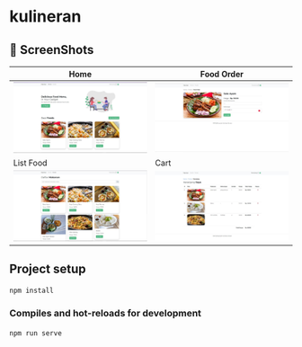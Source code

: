# kulineran

## 📸 ScreenShots

| Home                             		             | Food Order                              		 |
| -------------------------------------------------|---------------------------------------------|
| <img src="SS/Home.JPG" width="500">              | <img src="SS/food-order.JPG" width="500">   |
| List Food                             		       | Cart                              			     |
| <img src="SS/daftar-makanan.JPG" width="500">  	 | <img src="SS/cart.JPG" width="500">         |
## Project setup
```
npm install
```

### Compiles and hot-reloads for development
```
npm run serve
```

